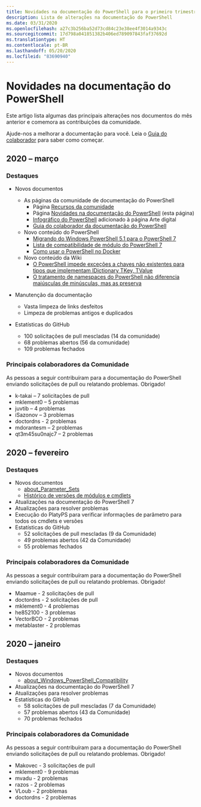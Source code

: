 ```yaml
---
title: Novidades na documentação do PowerShell para o primeiro trimestre de 2020
description: Lista de alterações na documentação do PowerShell
ms.date: 03/31/2020
ms.openlocfilehash: a27c3b256ba52d73cd84c23e38ee4f3014a9343c
ms.sourcegitcommit: 17d798a041851382b406ed789097843faf37692d
ms.translationtype: HT
ms.contentlocale: pt-BR
ms.lasthandoff: 05/20/2020
ms.locfileid: "83690940"
---
```

# <a name="whats-new-in-powershell-docs"></a>Novidades na documentação do PowerShell

Este artigo lista algumas das principais alterações nos documentos do mês anterior e comemora as contribuições da comunidade.

Ajude-nos a melhorar a documentação para você. Leia o [Guia do colaborador][contrib] para saber como começar.

## <a name="2020-march"></a>2020 – março

### <a name="highlights"></a>Destaques

- Novos documentos
  - As páginas da comunidade de documentação do PowerShell
    - Página [Recursos da comunidade](/powershell/scripting/community/community-support)
    - Página [Novidades na documentação do PowerShell](#2020-march) (esta página)
    - [Infográfico do PowerShell](https://github.com/MicrosoftDocs/PowerShell-Docs/blob/staging/assets/PowerShell_7_Infographic.pdf) adicionado à página Arte digital
    - [Guia do colaborador da documentação do PowerShell](/powershell/scripting/community/contributing/overview?view=powershell-7)
  - Novo conteúdo do PowerShell
    - [Migrando do Windows PowerShell 5.1 para o PowerShell 7](/powershell/scripting/whats-new/migrating-from-windows-powershell-51-to-powershell-7)
    - [Lista de compatibilidade de módulo do PowerShell 7](/PowerShell/scripting/whats-new/module-compatibility)
    - [Como usar o PowerShell no Docker](/powershell/scripting/install/powershell-in-docker)
  - Novo conteúdo da Wiki
    - [O PowerShell impede exceções a chaves não existentes para tipos que implementam IDictionary TKey, TValue](https://github.com/MicrosoftDocs/PowerShell-Docs/wiki/PowerShell-prevents-exceptions-for-non-existent-keys-for-types-that-implement-IDictionary-TKey,-TValue-)
    - [O tratamento de namespaces do PowerShell não diferencia maiúsculas de minúsculas, mas as preserva](https://github.com/MicrosoftDocs/PowerShell-Docs/wiki/PowerShell's-treatment-of-namespaces-is-case-insensitive-but-case-preserving)

- Manutenção da documentação
  - Vasta limpeza de links desfeitos
  - Limpeza de problemas antigos e duplicados

- Estatísticas do GitHub
  - 100 solicitações de pull mescladas (14 da comunidade)
  - 68 problemas abertos (56 da comunidade)
  - 109 problemas fechados

### <a name="top-community-contributors"></a>Principais colaboradores da Comunidade

As pessoas a seguir contribuíram para a documentação do PowerShell enviando solicitações de pull ou relatando problemas. Obrigado!

- k-takai – 7 solicitações de pull
- mklement0 – 5 problemas
- juvtib – 4 problemas
- iSazonov – 3 problemas
- doctordns - 2 problemas
- mdorantesm – 2 problemas
- qt3m45su0najc7 – 2 problemas

## <a name="2020-february"></a>2020 – fevereiro

### <a name="highlights"></a>Destaques

- Novos documentos
  - [about_Parameter_Sets](/powershell/module/microsoft.powershell.core/about/about_parameter_sets)
  - [Histórico de versões de módulos e cmdlets](/powershell/scripting/whats-new/cmdlet-versions)
- Atualizações na documentação do PowerShell 7
- Atualizações para resolver problemas
- Execução do PlatyPS para verificar informações de parâmetro para todos os cmdlets e versões
- Estatísticas do GitHub
  - 52 solicitações de pull mescladas (9 da Comunidade)
  - 49 problemas abertos (42 da Comunidade)
  - 55 problemas fechados

### <a name="top-community-contributors"></a>Principais colaboradores da Comunidade

As pessoas a seguir contribuíram para a documentação do PowerShell enviando solicitações de pull ou relatando problemas. Obrigado!

- Maamue - 2 solicitações de pull
- doctordns - 2 solicitações de pull
- mklement0 - 4 problemas
- he852100 - 3 problemas
- VectorBCO - 2 problemas
- metablaster - 2 problemas

## <a name="2020-january"></a>2020 – janeiro

### <a name="highlights"></a>Destaques

- Novos documentos
  - [about_Windows_PowerShell_Compatibility](/powershell/module/microsoft.powershell.core/about/about_Windows_PowerShell_Compatibility)
- Atualizações na documentação do PowerShell 7
- Atualizações para resolver problemas
- Estatísticas do GitHub
  - 58 solicitações de pull mescladas (7 da Comunidade)
  - 57 problemas abertos (43 da Comunidade)
  - 70 problemas fechados

### <a name="top-community-contributors"></a>Principais colaboradores da Comunidade

As pessoas a seguir contribuíram para a documentação do PowerShell enviando solicitações de pull ou relatando problemas. Obrigado!

- Makovec - 3 solicitações de pull
- mklement0 - 9 problemas
- mvadu - 2 problemas
- razos - 2 problemas
- VLoub - 2 problemas
- doctordns - 2 problemas

<!-- Link references -->
[contrib]: contributing/overview.md
